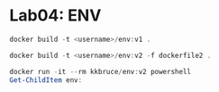 # Lab04: ENV

```powershell
docker build -t <username>/env:v1 .
```

```powershell
docker build -t <username>/env:v2 -f dockerfile2 .
```

```powershell
docker run -it --rm kkbruce/env:v2 powershell
Get-ChildItem env:
```

